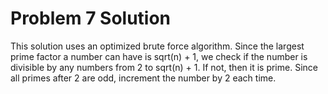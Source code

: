 # Problem 7 Solution

This solution uses an optimized brute force algorithm. Since the largest prime
factor a number can have is sqrt(n) + 1, we check if the number is divisible by
any numbers from 2 to sqrt(n) + 1. If not, then it is prime. Since all primes
after 2 are odd, increment the number by 2 each time.
